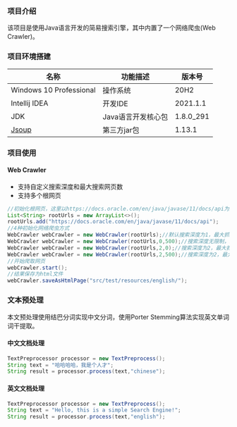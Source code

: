 ### 项目介绍

该项目是使用Java语言开发的简易搜索引擎，其中内置了一个网络爬虫(Web Crawler)。

### 项目环境搭建

| 名称                                  | 功能描述           | 版本号    |
| ------------------------------------- | ------------------ | --------- |
| Windows 10 Professional               | 操作系统           | 20H2      |
| Intellij IDEA                         | 开发IDE            | 2021.1.1  |
| JDK                                   | Java语言开发核心包 | 1.8.0_291 |
| [Jsoup](https://github.com/jhy/jsoup) | 第三方jar包        | 1.13.1    |

### 项目使用

#### Web Crawler

- 支持自定义搜索深度和最大搜索网页数
- 支持多个根网页

```java
//初始化根网页，这里以https://docs.oracle.com/en/java/javase/11/docs/api为跟网页
List<String> rootUrls = new ArrayList<>();
rootUrls.add("https://docs.oracle.com/en/java/javase/11/docs/api");
//4种初始化网络爬虫方式
WebCrawler webCrawler = new WebCrawler(rootUrls);//默认搜索深度为1，最大抓取网页100个
WebCrawler webCrawler = new WebCrawler(rootUrls,0,500);//搜索深度无限制，最大抓取网页500个
WebCrawler webCrawler = new WebCrawler(rootUrls,2,0);//搜索深度为2，最大抓取网页无限制
WebCrawler webCrawler = new WebCrawler(rootUrls,2,500);//搜索深度为2，最大抓取网页500个
//开始爬取网页
webCrawler.start();
//结果保存为html文件
webCrawler.saveAsHtmlPage("src/test/resources/english/");
```



### 文本预处理

本文预处理使用结巴分词实现中文分词，使用Porter Stemming算法实现英文单词词干提取。

#### 中文文档处理

```java
TextPreprocessor processor = new TextPreprocess();
String text = "哈哈哈哈，我是个人才";
String result = processor.process(text,"chinese");
```

#### 英文文档处理

```java
TextPreprocessor processor = new TextPreprocess();
String text = "Hello, this is a simple Search Engine!";
String result = processor.process(text,"english");
```

